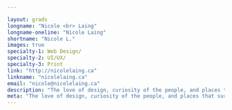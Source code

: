 ```yaml
---

layout: grads
longname: "Nicole <br> Laing"
longname-oneline: "Nicole Laing"
shortname: "Nicole L."
images: true
specialty-1: Web Design/
specialty-2: UI/UX/
specialty-3: Print
link: "http://nicolelaing.ca"
linkname: "nicolelaing.ca"
email: "nicole@nicolelaing.ca"
description: "The love of design, curiosity of the people, and places that surround our daily lives, are the driving forces for my creativity. Never stop learning and growing, and soar to new heights every day."
meta: "The love of design, curiosity of the people, and places that surround our daily lives, are the driving forces for my creativity. Never stop learning and growing, and soar to new heights every day."
---
```

